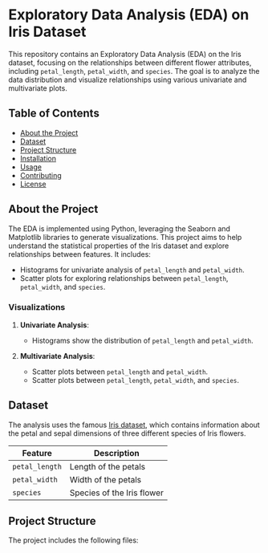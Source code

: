 # Exploratory Data Analysis (EDA) on Iris Dataset

This repository contains an Exploratory Data Analysis (EDA) on the Iris dataset, focusing on the relationships between different flower attributes, including `petal_length`, `petal_width`, and `species`. The goal is to analyze the data distribution and visualize relationships using various univariate and multivariate plots.

## Table of Contents
- [About the Project](#about-the-project)
- [Dataset](#dataset)
- [Project Structure](#project-structure)
- [Installation](#installation)
- [Usage](#usage)
- [Contributing](#contributing)
- [License](#license)
  
## About the Project
The EDA is implemented using Python, leveraging the Seaborn and Matplotlib libraries to generate visualizations. This project aims to help understand the statistical properties of the Iris dataset and explore relationships between features. It includes:
- Histograms for univariate analysis of `petal_length` and `petal_width`.
- Scatter plots for exploring relationships between `petal_length`, `petal_width`, and `species`.

### Visualizations
1. **Univariate Analysis**:
   - Histograms show the distribution of `petal_length` and `petal_width`.
   
2. **Multivariate Analysis**:
   - Scatter plots between `petal_length` and `petal_width`.
   - Scatter plots between `petal_length`, `petal_width`, and `species`.

## Dataset
The analysis uses the famous [Iris dataset](https://archive.ics.uci.edu/ml/datasets/iris), which contains information about the petal and sepal dimensions of three different species of Iris flowers.

| Feature        | Description                  |
|----------------|------------------------------|
| `petal_length` | Length of the petals         |
| `petal_width`  | Width of the petals          |
| `species`      | Species of the Iris flower   |

## Project Structure
The project includes the following files:

